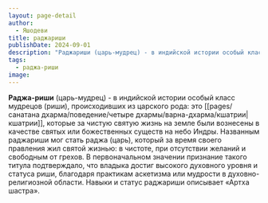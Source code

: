 ```yaml
---
layout: page-detail
author:
  - Яшодеви
title: раджариши
publishDate: 2024-09-01
description: "Раджариши (царь-мудрец) - в индийской истории особый класс мудрецов (риши), происходивших из царского рода: это кшатрии, которые за чистую святую жизнь на земле были вознесены в качестве святых или божественных существ на небо Индры."
tags:
  - раджа-риши
image:
---
```

**Раджа-риши** (царь-мудрец) - в индийской истории особый класс мудрецов (риши), происходивших из царского рода: это [[pages/санатана дхарма/поведение/четыре дхармы/варна-дхарма/кшатрии|кшатрии]], которые за чистую святую жизнь на земле были вознесены в качестве святых или божественных существ на небо Индры. Названным раджариши мог стать раджа (царь), который за время своего правления жил святой жизнью: в чистоте, при отсутствии желаний и свободным от грехов. В первоначальном значении признание такого титула подтверждало, что владыка достиг высокого духовного уровня и статуса риши, благодаря практикам аскетизма или мудрости в духовно-религиозной области. Навыки и статус раджариши описывает «Артха шастра».

